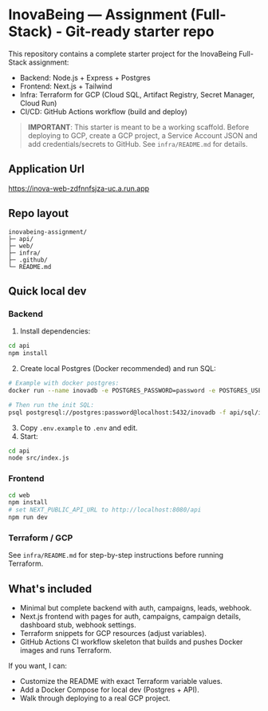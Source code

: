 # InovaBeing — Assignment (Full-Stack) - Git-ready starter repo

This repository contains a complete starter project for the InovaBeing Full-Stack assignment:
- Backend: Node.js + Express + Postgres
- Frontend: Next.js + Tailwind
- Infra: Terraform for GCP (Cloud SQL, Artifact Registry, Secret Manager, Cloud Run)
- CI/CD: GitHub Actions workflow (build and deploy)


> **IMPORTANT**: This starter is meant to be a working scaffold. Before deploying to GCP, create a GCP project, a Service Account JSON and add credentials/secrets to GitHub. See `infra/README.md` for details.


## Application Url
https://inova-web-zdfnnfsjza-uc.a.run.app


## Repo layout
```
inovabeing-assignment/
├─ api/
├─ web/
├─ infra/
├─ .github/
└─ README.md
```

## Quick local dev

### Backend
1. Install dependencies:
```bash
cd api
npm install
```
2. Create local Postgres (Docker recommended) and run SQL:
```bash
# Example with docker postgres:
docker run --name inovadb -e POSTGRES_PASSWORD=password -e POSTGRES_USER=postgres -e POSTGRES_DB=inovadb -p 5432:5432 -d postgres:15

# Then run the init SQL:
psql postgresql://postgres:password@localhost:5432/inovadb -f api/sql/init.sql
```
3. Copy `.env.example` to `.env` and edit.
4. Start:
```bash
cd api
node src/index.js
```

### Frontend
```bash
cd web
npm install
# set NEXT_PUBLIC_API_URL to http://localhost:8080/api
npm run dev
```

### Terraform / GCP
See `infra/README.md` for step-by-step instructions before running Terraform.

## What's included
- Minimal but complete backend with auth, campaigns, leads, webhook.
- Next.js frontend with pages for auth, campaigns, campaign details, dashboard stub, webhook settings.
- Terraform snippets for GCP resources (adjust variables).
- GitHub Actions CI workflow skeleton that builds and pushes Docker images and runs Terraform.

If you want, I can:
- Customize the README with exact Terraform variable values.
- Add a Docker Compose for local dev (Postgres + API).
- Walk through deploying to a real GCP project.

